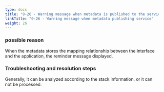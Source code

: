 ```yaml
---
type: docs
title: "0-26 - Warning message when metadata is published to the service"
linkTitle: "0-26 - Warning message when metadata publishing service"
weight: 26
---
```


### possible reason

When the metadata stores the mapping relationship between the interface and the application, the reminder message displayed.

### Troubleshooting and resolution steps

Generally, it can be analyzed according to the stack information, or it can not be processed.

<p style="margin-top: 3rem;"> </p>
